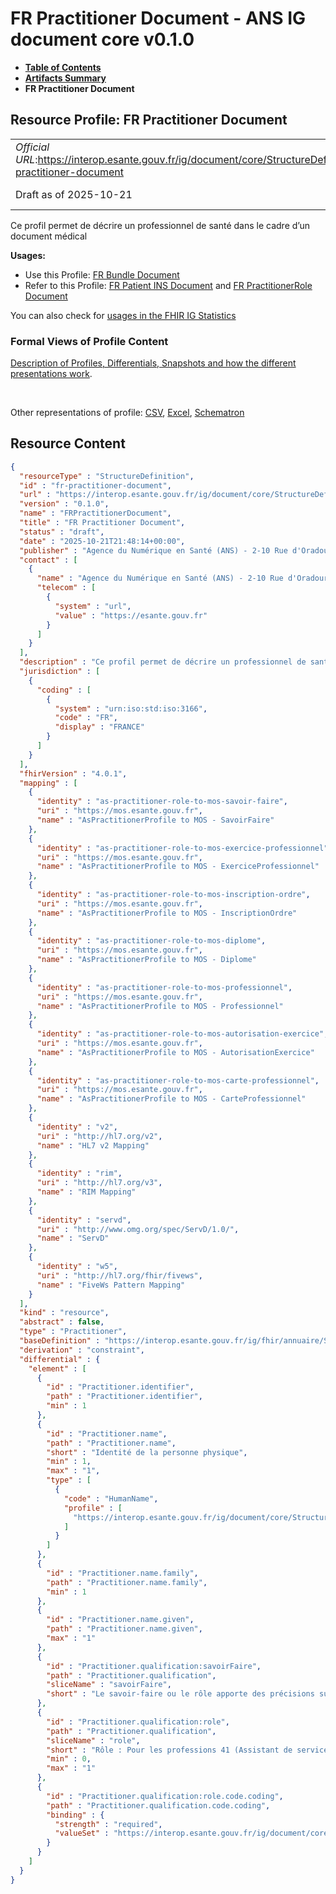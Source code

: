 # FR Practitioner Document - ANS IG document core v0.1.0

* [**Table of Contents**](toc.md)
* [**Artifacts Summary**](artifacts.md)
* **FR Practitioner Document**

## Resource Profile: FR Practitioner Document 

| | |
| :--- | :--- |
| *Official URL*:https://interop.esante.gouv.fr/ig/document/core/StructureDefinition/fr-practitioner-document | *Version*:0.1.0 |
| Draft as of 2025-10-21 | *Computable Name*:FRPractitionerDocument |

 
Ce profil permet de décrire un professionnel de santé dans le cadre d’un document médical 

**Usages:**

* Use this Profile: [FR Bundle Document](StructureDefinition-fr-bundle-document.md)
* Refer to this Profile: [FR Patient INS Document](StructureDefinition-fr-patient-ins-document.md) and [FR PractitionerRole Document](StructureDefinition-fr-practitionerRole-document.md)

You can also check for [usages in the FHIR IG Statistics](https://packages2.fhir.org/xig/ans.document.fr.core|current/StructureDefinition/fr-practitioner-document)

### Formal Views of Profile Content

 [Description of Profiles, Differentials, Snapshots and how the different presentations work](http://build.fhir.org/ig/FHIR/ig-guidance/readingIgs.html#structure-definitions). 

 

Other representations of profile: [CSV](StructureDefinition-fr-practitioner-document.csv), [Excel](StructureDefinition-fr-practitioner-document.xlsx), [Schematron](StructureDefinition-fr-practitioner-document.sch) 



## Resource Content

```json
{
  "resourceType" : "StructureDefinition",
  "id" : "fr-practitioner-document",
  "url" : "https://interop.esante.gouv.fr/ig/document/core/StructureDefinition/fr-practitioner-document",
  "version" : "0.1.0",
  "name" : "FRPractitionerDocument",
  "title" : "FR Practitioner Document",
  "status" : "draft",
  "date" : "2025-10-21T21:48:14+00:00",
  "publisher" : "Agence du Numérique en Santé (ANS) - 2-10 Rue d'Oradour-sur-Glane, 75015 Paris",
  "contact" : [
    {
      "name" : "Agence du Numérique en Santé (ANS) - 2-10 Rue d'Oradour-sur-Glane, 75015 Paris",
      "telecom" : [
        {
          "system" : "url",
          "value" : "https://esante.gouv.fr"
        }
      ]
    }
  ],
  "description" : "Ce profil permet de décrire un professionnel de santé dans le cadre d'un document médical",
  "jurisdiction" : [
    {
      "coding" : [
        {
          "system" : "urn:iso:std:iso:3166",
          "code" : "FR",
          "display" : "FRANCE"
        }
      ]
    }
  ],
  "fhirVersion" : "4.0.1",
  "mapping" : [
    {
      "identity" : "as-practitioner-role-to-mos-savoir-faire",
      "uri" : "https://mos.esante.gouv.fr",
      "name" : "AsPractitionerProfile to MOS - SavoirFaire"
    },
    {
      "identity" : "as-practitioner-role-to-mos-exercice-professionnel",
      "uri" : "https://mos.esante.gouv.fr",
      "name" : "AsPractitionerProfile to MOS - ExerciceProfessionnel"
    },
    {
      "identity" : "as-practitioner-role-to-mos-inscription-ordre",
      "uri" : "https://mos.esante.gouv.fr",
      "name" : "AsPractitionerProfile to MOS - InscriptionOrdre"
    },
    {
      "identity" : "as-practitioner-role-to-mos-diplome",
      "uri" : "https://mos.esante.gouv.fr",
      "name" : "AsPractitionerProfile to MOS - Diplome"
    },
    {
      "identity" : "as-practitioner-role-to-mos-professionnel",
      "uri" : "https://mos.esante.gouv.fr",
      "name" : "AsPractitionerProfile to MOS - Professionnel"
    },
    {
      "identity" : "as-practitioner-role-to-mos-autorisation-exercice",
      "uri" : "https://mos.esante.gouv.fr",
      "name" : "AsPractitionerProfile to MOS - AutorisationExercice"
    },
    {
      "identity" : "as-practitioner-role-to-mos-carte-professionnel",
      "uri" : "https://mos.esante.gouv.fr",
      "name" : "AsPractitionerProfile to MOS - CarteProfessionnel"
    },
    {
      "identity" : "v2",
      "uri" : "http://hl7.org/v2",
      "name" : "HL7 v2 Mapping"
    },
    {
      "identity" : "rim",
      "uri" : "http://hl7.org/v3",
      "name" : "RIM Mapping"
    },
    {
      "identity" : "servd",
      "uri" : "http://www.omg.org/spec/ServD/1.0/",
      "name" : "ServD"
    },
    {
      "identity" : "w5",
      "uri" : "http://hl7.org/fhir/fivews",
      "name" : "FiveWs Pattern Mapping"
    }
  ],
  "kind" : "resource",
  "abstract" : false,
  "type" : "Practitioner",
  "baseDefinition" : "https://interop.esante.gouv.fr/ig/fhir/annuaire/StructureDefinition/as-practitioner",
  "derivation" : "constraint",
  "differential" : {
    "element" : [
      {
        "id" : "Practitioner.identifier",
        "path" : "Practitioner.identifier",
        "min" : 1
      },
      {
        "id" : "Practitioner.name",
        "path" : "Practitioner.name",
        "short" : "Identité de la personne physique",
        "min" : 1,
        "max" : "1",
        "type" : [
          {
            "code" : "HumanName",
            "profile" : [
              "https://interop.esante.gouv.fr/ig/document/core/StructureDefinition/fr-human-name-document"
            ]
          }
        ]
      },
      {
        "id" : "Practitioner.name.family",
        "path" : "Practitioner.name.family",
        "min" : 1
      },
      {
        "id" : "Practitioner.name.given",
        "path" : "Practitioner.name.given",
        "max" : "1"
      },
      {
        "id" : "Practitioner.qualification:savoirFaire",
        "path" : "Practitioner.qualification",
        "sliceName" : "savoirFaire",
        "short" : "Le savoir-faire ou le rôle apporte des précisions sur certaines professions : \n - Savoir-faire : pour les professions 10 (Médecin), 21 (Pharmacien), 40 (Chirurgien-dentiste) et 60 (Infirmier).\n - Rôle : pour les professions 41 (Assistant de service social) et 99 (Acteur caractérisé par son rôle)."
      },
      {
        "id" : "Practitioner.qualification:role",
        "path" : "Practitioner.qualification",
        "sliceName" : "role",
        "short" : "Rôle : Pour les professions 41 (Assistant de service social) et 99 (Acteur caractérisé par son rôle).",
        "min" : 0,
        "max" : "1"
      },
      {
        "id" : "Practitioner.qualification:role.code.coding",
        "path" : "Practitioner.qualification.code.coding",
        "binding" : {
          "strength" : "required",
          "valueSet" : "https://interop.esante.gouv.fr/ig/document/core/ValueSet/fr-doc-vs-role-prise-charge"
        }
      }
    ]
  }
}

```
